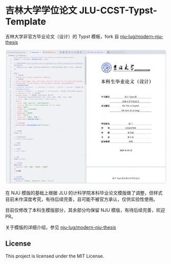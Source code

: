# 吉林大学学位论文 JLU-CCST-Typst-Template

吉林大学非官方毕业论文（设计）的 Typst 模板，fork 自 [nju-lug/modern-nju-thesis](https://github.com/nju-lug/modern-nju-thesis)

![](imgs/editor.png)

在 NJU 模版的基础上根据 JLU 的计科学院本科毕业论文模版做了调整，但样式目前未作深度考究，有待后续完善，且可能不被官方承认，仅供实验性使用。

目前仅修改了本科生模版部分，其余部分均保留 NJU 模版，有待后续完善，欢迎 PR。

关于模版的详细介绍，参见 [nju-lug/modern-nju-thesis](https://github.com/nju-lug/modern-nju-thesis)

## License

This project is licensed under the MIT License.

